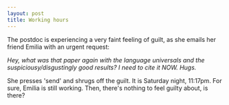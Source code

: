 ```yaml
---
layout: post
title: Working hours
---
```


The postdoc is experiencing a very faint feeling of guilt, as she emails her friend Emilia with an urgent request:

*Hey, what was that paper again with the language universals and the suspiciousy/disgustingly good results? I need to cite it NOW. Hugs.*

She presses 'send' and shrugs off the guilt. It is Saturday night, 11:17pm. For sure, Emilia is still working. Then, there's nothing to feel guilty about, is there?
